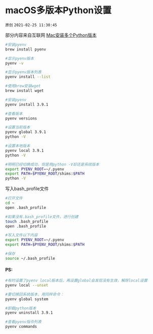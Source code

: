# macOS多版本Python设置

`原创` `2021-02-25 11:30:45`

部分内容来自互联网 [Mac安装多个Python版本
](https://www.jianshu.com/p/3261976c10c2?utm_campaign=maleskine&utm_content=note&utm_medium=seo_notes&utm_source=recommendation)

```bash
#安装pyenv
brew install pyenv

#显示pyenv版本
pyenv -v

#显示pyenv版本列表
pyenv install --list

#使用brew安装wget
brew install wget

#安装pyenv
pyenv install 3.9.1

#查看版本
pyenv versions

#设置当前版本
pyenv global 3.9.1
python -V

#设置本地版本
pyenv local 3.9.1
python -V

#明明已经切换成功，但是用python -V却还是系统版本
export PYENV_ROOT=~/.pyenv
export PATH=$PYENV_ROOT/shims:$PATH
python -V
```

写入bash_profile文件

```bash
#打开文件
cd ~
open .bash_profile

#如果没有.bash_profile文件，进行创建
touch .bash_profile
open .bash_profile

#写入文件以下内容
export PYENV_ROOT=~/.pyenv
export PATH=$PYENV_ROOT/shims:$PATH

#保存
source ~/.bash_profile
```

#### PS:

```bash
#有时设置了pyenv local版本后，再设置global会发现没有生效，解除local设置
pyenv local --unset

#要切换回系统版本，用同样命令：
pyenv global system

#卸载python版本
pyenv uninstall 3.9.1

#查看pyenv指令列表
pyenv commands
```
